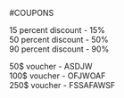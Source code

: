 #COUPONS

15 percent discount - 15%  
50 percent discount - 50%  
90 percent discount - 90%  
  
50$ voucher - ASDJW  
100$ voucher - OFJWOAF  
250$ voucher - FSSAFAWSF  

